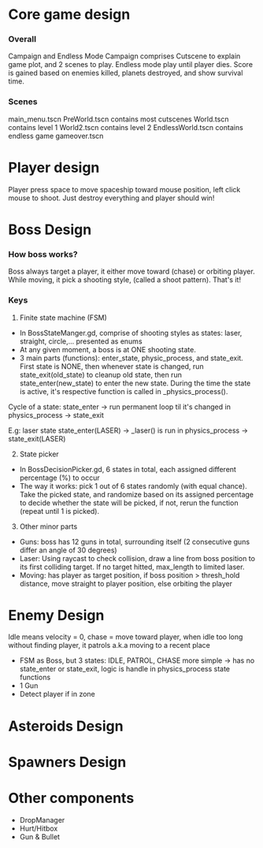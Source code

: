 # Core game design
### Overall 
Campaign and Endless Mode 
Campaign comprises Cutscene to explain game plot, and 2 scenes to play. 
Endless mode play until player dies. 
Score is gained based on enemies killed, planets destroyed, and show survival time. 



### Scenes
main_menu.tscn 
PreWorld.tscn contains most cutscenes
World.tscn contains level 1
World2.tscn contains level 2
EndlessWorld.tscn contains endless game 
gameover.tscn

# Player design
Player press space to move spaceship toward mouse position, left click mouse to shoot. 
Just destroy everything and player should win!

# Boss Design 

### How boss works?
Boss always target a player, it either move toward (chase) or orbiting player. 
While moving, it pick a shooting style, (called a shoot pattern).
That's it!

### Keys
1. Finite state machine (FSM)
- In BossStateManger.gd, comprise of shooting styles as
states: laser, straight, circle,... presented as enums
- At any given moment, a boss is at ONE shooting state. 
- 3 main parts (functions): enter_state, physic_process, and state_exit. 
First state is NONE, then whenever state is changed, run state_exit(old_state) to cleanup 
old state, then run state_enter(new_state) to enter the new state. During the time the 
state is active, it's respective function is called in _physics_process(). 

Cycle of a state: 
state_enter -> run permanent loop til it's changed in physics_process -> state_exit

E.g: laser state 
state_enter(LASER) -> _laser() is run in physics_process -> state_exit(LASER)

2. State picker
- In BossDecisionPicker.gd, 6 states in total, each assigned different percentage (%) to occur
- The way it works: pick 1 out of 6 states randomly (with equal chance). 
Take the picked state, and randomize based on its assigned percentage to decide whether 
the state will be picked, if not, rerun the function (repeat until 1 is picked).

3. Other minor parts 
- Guns: boss has 12 guns in total, surrounding itself (2 consecutive guns differ an angle 
of 30 degrees)
- Laser: Using raycast to check collision, draw a line from boss position
to its first colliding target. If no target hitted, max_length to limited laser.
- Moving: has player as target position, if boss position > thresh_hold distance, 
move straight to player position, else orbiting the player

# Enemy Design 
Idle means velocity = 0, chase = move toward player, when idle too long without finding 
player, it patrols a.k.a moving to a recent place

- FSM as Boss, but 3 states: IDLE, PATROL, CHASE more simple
-> has no state_enter or state_exit, logic is handle in physics_process state functions
- 1 Gun 
- Detect player if in zone

# Asteroids Design
 

# Spawners Design

# Other components 
- DropManager 
- Hurt/Hitbox
- Gun & Bullet


